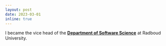 ```yaml
---
layout: post
date: 2023-03-01
inline: true
---
```


I became the vice head of the <a href='https://sws.cs.ru.nl/HomePage' target='_blank'><b>Department of Software Science</b></a> at Radboud University.

